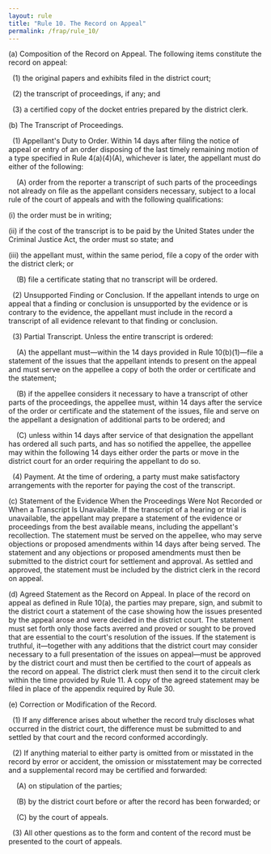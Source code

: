 ```yaml
---
layout: rule
title: "Rule 10. The Record on Appeal"
permalink: /frap/rule_10/
---
```


(a) Composition of the Record on Appeal. The following items constitute the record on appeal:


&nbsp;&nbsp;(1) the original papers and exhibits filed in the district court;


&nbsp;&nbsp;(2) the transcript of proceedings, if any; and


&nbsp;&nbsp;(3) a certified copy of the docket entries prepared by the district clerk.


(b) The Transcript of Proceedings.


&nbsp;&nbsp;(1) Appellant's Duty to Order. Within 14 days after filing the notice of appeal or entry of an order disposing of the last timely remaining motion of a type specified in Rule 4(a)(4)(A), whichever is later, the appellant must do either of the following:


&nbsp;&nbsp;&nbsp;&nbsp;(A) order from the reporter a transcript of such parts of the proceedings not already on file as the appellant considers necessary, subject to a local rule of the court of appeals and with the following qualifications:


(i) the order must be in writing;


(ii) if the cost of the transcript is to be paid by the United States under the Criminal Justice Act, the order must so state; and


(iii) the appellant must, within the same period, file a copy of the order with the district clerk; or


&nbsp;&nbsp;&nbsp;&nbsp;(B) file a certificate stating that no transcript will be ordered.


&nbsp;&nbsp;(2) Unsupported Finding or Conclusion. If the appellant intends to urge on appeal that a finding or conclusion is unsupported by the evidence or is contrary to the evidence, the appellant must include in the record a transcript of all evidence relevant to that finding or conclusion.


&nbsp;&nbsp;(3) Partial Transcript. Unless the entire transcript is ordered:


&nbsp;&nbsp;&nbsp;&nbsp;(A) the appellant must—within the 14 days provided in Rule 10(b)(1)—file a statement of the issues that the appellant intends to present on the appeal and must serve on the appellee a copy of both the order or certificate and the statement;


&nbsp;&nbsp;&nbsp;&nbsp;(B) if the appellee considers it necessary to have a transcript of other parts of the proceedings, the appellee must, within 14 days after the service of the order or certificate and the statement of the issues, file and serve on the appellant a designation of additional parts to be ordered; and


&nbsp;&nbsp;&nbsp;&nbsp;(C) unless within 14 days after service of that designation the appellant has ordered all such parts, and has so notified the appellee, the appellee may within the following 14 days either order the parts or move in the district court for an order requiring the appellant to do so.


&nbsp;&nbsp;(4) Payment. At the time of ordering, a party must make satisfactory arrangements with the reporter for paying the cost of the transcript.


(c) Statement of the Evidence When the Proceedings Were Not Recorded or When a Transcript Is Unavailable. If the transcript of a hearing or trial is unavailable, the appellant may prepare a statement of the evidence or proceedings from the best available means, including the appellant's recollection. The statement must be served on the appellee, who may serve objections or proposed amendments within 14 days after being served. The statement and any objections or proposed amendments must then be submitted to the district court for settlement and approval. As settled and approved, the statement must be included by the district clerk in the record on appeal.


(d) Agreed Statement as the Record on Appeal. In place of the record on appeal as defined in Rule 10(a), the parties may prepare, sign, and submit to the district court a statement of the case showing how the issues presented by the appeal arose and were decided in the district court. The statement must set forth only those facts averred and proved or sought to be proved that are essential to the court's resolution of the issues. If the statement is truthful, it—together with any additions that the district court may consider necessary to a full presentation of the issues on appeal—must be approved by the district court and must then be certified to the court of appeals as the record on appeal. The district clerk must then send it to the circuit clerk within the time provided by Rule 11. A copy of the agreed statement may be filed in place of the appendix required by Rule 30.


(e) Correction or Modification of the Record.


&nbsp;&nbsp;(1) If any difference arises about whether the record truly discloses what occurred in the district court, the difference must be submitted to and settled by that court and the record conformed accordingly.


&nbsp;&nbsp;(2) If anything material to either party is omitted from or misstated in the record by error or accident, the omission or misstatement may be corrected and a supplemental record may be certified and forwarded:


&nbsp;&nbsp;&nbsp;&nbsp;(A) on stipulation of the parties;


&nbsp;&nbsp;&nbsp;&nbsp;(B) by the district court before or after the record has been forwarded; or


&nbsp;&nbsp;&nbsp;&nbsp;(C) by the court of appeals.


&nbsp;&nbsp;(3) All other questions as to the form and content of the record must be presented to the court of appeals.